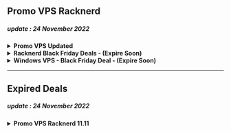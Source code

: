 ## Promo VPS Racknerd 
##### update : 24 November 2022

<details>
<summary><b>Promo VPS Updated</b></summary>
### 768 MB KVM VPS Special
```
1x vCPU Core
10 GB PURE SSD RAID-10 Storage
768 MB RAM
2000GB Monthly Premium Bandwidth
1Gbps Public Network Port
Full Root Admin Access
1 Dedicated IPv4 Address
KVM / SolusVM Control Panel - Reboot, Reinstall, Manage rDNS, & much more
Available in: Multiple Locations
JUST $11.88/YEAR - WOW!!
```
ORDER LINK: [Here](https://s.id/racknerd-679)

### 1 GB KVM VPS Special
```
1x vCPU Core
16 GB PURE SSD RAID-10 Storage
1 GB RAM
3000GB Monthly Premium Bandwidth
1Gbps Public Network Port
Full Root Admin Access
1 Dedicated IPv4 Address
KVM / SolusVM Control Panel - Reboot, Reinstall, Manage rDNS, & much more
Available in: Multiple Locations
JUST $14.98/YEAR - WOW!!
```
ORDER LINK: [Here](https://s.id/racknerd-680)

### 2 GB KVM VPS Special
```
2x vCPU Cores
25 GB PURE SSD RAID-10 Storage
2 GB RAM
4000GB Monthly Premium Bandwidth
1Gbps Public Network Port
Full Root Admin Access
1 Dedicated IPv4 Address
KVM / SolusVM Control Panel - Reboot, Reinstall, Manage rDNS, & much more
Available in:Multiple Locations
JUST $20.98/YEAR - WOW!!
```
ORDER LINK: [Here](https://s.id/racknerd-681)
</details>


<details>
<summary> <b>Racknerd Black Friday Deals - (Expire Soon)</b>
</summary>

### Black Friday #1
```
768 MB KVM VPS – $10.28 per YEAR!
1x vCPU Core
10 GB SSD Storage
768 MB RAM
1000GB Monthly Premium Bandwidth
1Gbps Public Network Port
Full Root Admin Access
1 Dedicated IPv4 Address
KVM / SolusVM Control Panel - Reboot, Reinstall, Manage rDNS, & much more
Available in MULTIPLE LOCATIONS!
JUST $10.28/Year - WOW!!
```
ORDER NOW: [Here](https://s.id/racknerd-bf1)

---
### Black Friday #2
```
1.5 GB KVM VPS – $16.88 per YEAR!
1 vCPU Core
30 GB SSD Storage
1.5 GB RAM
3000GB Monthly Premium Bandwidth
1Gbps Public Network Port
Full Root Admin Access
1 Dedicated IPv4 Address
KVM / SolusVM Control Panel - Reboot, Reinstall, Manage rDNS, & much more
Available in MULTIPLE LOCATIONS!
JUST $16.88/Year - WOW!!
```
ORDER NOW: [Here](https://s.id/racknerd-bf2)

---
### Black Friday #3
```
2.5 GB KVM VPS – $28.55 per YEAR!
2 vCPU Cores
60 GB SSD Storage
2.5 GB RAM
7000GB Monthly Premium Bandwidth
1Gbps Public Network Port
Full Root Admin Access
1 Dedicated IPv4 Address
KVM / SolusVM Control Panel - Reboot, Reinstall, Manage rDNS, & much more
Available in MULTIPLE LOCATIONS!
JUST $28.55/Year - WOW!!
```
ORDER NOW: [Here](https://s.id/racknerd-bf3)

---
### Black Friday #4
```
3.5 GB KVM VPS – $38.88 per YEAR!
2 vCPU Cores
80 GB SSD Storage
3.5 GB RAM
10,000GB Monthly Premium Bandwidth
1Gbps Public Network Port
Full Root Admin Access
1 Dedicated IPv4 Address
KVM / SolusVM Control Panel - Reboot, Reinstall, Manage rDNS, & much more
Available in MULTIPLE LOCATIONS!
JUST $38.88/Year - WOW!!
```
ORDER NOW: [Here](https://s.id/racknerd-bf4)

---
### Black Friday #5
```
4.5 GB KVM VPS – $48.77 per YEAR!
3 vCPU Cores
100 GB SSD Storage
4.5 GB RAM
12,000GB Monthly Premium Bandwidth
1Gbps Public Network Port
Full Root Admin Access
1 Dedicated IPv4 Address
KVM / SolusVM Control Panel - Reboot, Reinstall, Manage rDNS, & much more
Available in MULTIPLE LOCATIONS!
JUST $48.77/Year - WOW!!
```
ORDER NOW: [Here](https://s.id/racknerd-bf5)

</details>

<details>
<summary> <b>Windows VPS - Black Friday Deal - (Expire Soon)</b>
</summary>

### Windows #1
```
1 vCPU AMD Ryzen Core
35 GB NVMe Storage
2 GB RAM
2,000GB Monthly Premium Bandwidth
1Gbps Public Network Port
Full Administrator Access
Remote Desktop (RDP) Access
1 Dedicated IPv4 Address
KVM / SolusVM Control Panel - Reboot, Reinstall, Manage rDNS, & much more
Available in MULTIPLE LOCATIONS!
JUST $60/Year - WOW!!
```
ORDER NOW: [https://s.id/racknerd-win01](https://s.id/racknerd-win01)

---
### Windows #2
```
2x vCPU AMD Ryzen Cores
60 GB NVMe Storage
3.5 GB RAM
3500 GB Monthly Transfer
1Gbps Network Port
Full Administrator Access
Remote Desktop (RDP) Access
1 Dedicated IPv4 Address
KVM / SolusVM Control Panel
Available in: Multiple Locations
ONLY $99.00/YEAR!
```
ORDER NOW: [https://s.id/racknerd-win02](https://s.id/racknerd-win02)

---
### Windows #3
```
3x vCPU AMD Ryzen Cores
150 GB NVMe Storage
8 GB RAM
10,000 GB Monthly Transfer
1Gbps Network Port
Full Administrator Access
Remote Desktop (RDP) Access
1 Dedicated IPv4 Address
KVM / SolusVM Control Panel
Available in: Multiple Locations
ONLY $219.00/YEAR!
```
ORDER NOW: [https://s.id/racknerd-win03](https://s.id/racknerd-win03)

</details>

---
## Expired Deals
##### update : 24 November 2022
<details>
<summary><b>Promo VPS Racknerd 11.11</b></summary>

---
### 1.11 GB KVM VPS
```
1x vCPU Core
11 GB PURE SSD RAID-10 Storage
1.11 GB RAM
3000GB Monthly Premium Bandwidth
1Gbps Public Network Port
Full Root Admin Access
1 Dedicated IPv4 Address
KVM / SolusVM Control Panel - Reboot, Reinstall, Manage rDNS, & much more
Available in: Multiple Locations
JUST $11.11/YEAR - WOW!!
```
ORDER LINK: [https://s.id/racknerd-111](https://s.id/racknerd-111)

---
### 2.11 GB KVM VPS
```
1x vCPU Core
21 GB PURE SSD RAID-10 Storage
2.11 GB RAM
4000GB Monthly Premium Bandwidth
1Gbps Public Network Port
Full Root Admin Access
1 Dedicated IPv4 Address
KVM / SolusVM Control Panel - Reboot, Reinstall, Manage rDNS, & much more
Available in: Multiple Locations
JUST $17.11/YEAR - WOW!!
```
ORDER LINK: [https://s.id/racknerd-211](https://s.id/racknerd-211)

---
### 3.11 GB KVM VPS
```
2x vCPU Cores
41 GB PURE SSD RAID-10 Storage
3.11 GB RAM
5000GB Monthly Premium Bandwidth
1Gbps Public Network Port
Full Root Admin Access
1 Dedicated IPv4 Address
KVM / SolusVM Control Panel - Reboot, Reinstall, Manage rDNS, & much more
Available in:Multiple Locations
JUST $29.11/YEAR - WOW!!
```
ORDER LINK: [https://s.id/racknerd-311](https://s.id/racknerd-311)

---
### 4.11 GB KVM VPS
```
3x vCPU Cores
61 GB PURE SSD RAID-10 Storage
4.11 GB RAM
8000GB Monthly Premium Bandwidth
1Gbps Public Network Port
Full Root Admin Access
1 Dedicated IPv4 Address
KVM / SolusVM Control Panel - Reboot, Reinstall, Manage rDNS, & much more
Available in:Multiple Locations
JUST $48.11/YEAR - WOW!!
```
ORDER LINK: [https://s.id/racknerd-411](https://s.id/racknerd-411)

---
| No 	| vCPU 	| Storage                	| RAM     	| Bandwidth 	| Price          	| Link                      	|
|----	|------	|------------------------	|---------	|-----------	|----------------	|---------------------------	|
| 1  	| 1x   	| 11 GB Pure SSD RAID-10 	| 1.11 GB 	| 3000 GB/m 	| 11.11 USD/year 	| https://s.id/racknerd-111 	|
| 2  	| 1x   	| 21 GB Pure SSD RAID-10 	| 2.11 GB 	| 4000 GB/m 	| 17.11 USD/year 	| https://s.id/racknerd-211 	|
| 3  	| 2x   	| 41 GB Pure SSD RAID-10 	| 3.11 GB 	| 5000 GB/m 	| 29.11 USD/year 	| https://s.id/racknerd-311 	|
| 4  	| 3x   	| 61 GB Pure SSD RAID-10 	| 4.11 GB 	| 8000 GB/m 	| 48.11 USD/year 	| https://s.id/racknerd-411 	|

</details>
